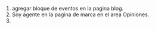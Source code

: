 1. agregar bloque de eventos en la pagina blog.
2. Soy agente en la pagina de marca en el area Opiniones.
3. 